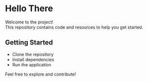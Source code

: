 # Hello There

Welcome to the project!  
This repository contains code and resources to help you get started.

## Getting Started

- Clone the repository
- Install dependencies
- Run the application

Feel free to explore and contribute!
